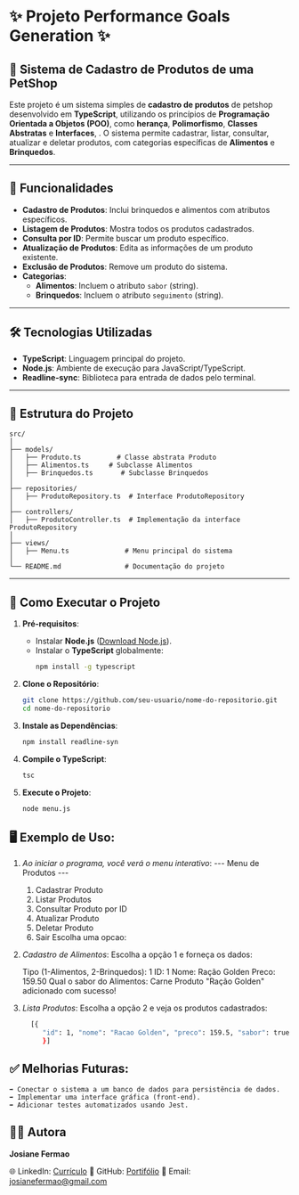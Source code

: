 
# ✨ Projeto Performance Goals Generation ✨

## 🏥 Sistema de Cadastro de Produtos de uma PetShop

Este projeto é um sistema simples de **cadastro de produtos** de petshop desenvolvido em **TypeScript**, 
utilizando os princípios de **Programação Orientada a Objetos (POO)**, como **herança**, **Polimorfismo**, **Classes Abstratas** e **Interfaces**, . 
O sistema permite cadastrar, listar, consultar, atualizar e deletar produtos, com categorias específicas de **Alimentos** e **Brinquedos**.

---

## 🚀 **Funcionalidades**

- **Cadastro de Produtos**: Inclui brinquedos e alimentos com atributos específicos.
- **Listagem de Produtos**: Mostra todos os produtos cadastrados.
- **Consulta por ID**: Permite buscar um produto específico.
- **Atualização de Produtos**: Edita as informações de um produto existente.
- **Exclusão de Produtos**: Remove um produto do sistema.
- **Categorias**:
    - **Alimentos**: Incluem o atributo `sabor` (string).
    - **Brinquedos**: Incluem o atributo `seguimento` (string).

---

## 🛠️ **Tecnologias Utilizadas**

- **TypeScript**: Linguagem principal do projeto.
- **Node.js**: Ambiente de execução para JavaScript/TypeScript.
- **Readline-sync**: Biblioteca para entrada de dados pelo terminal.

---

## 📂 **Estrutura do Projeto**

```
src/
│
├── models/              
│   ├── Produto.ts         # Classe abstrata Produto
│   ├── Alimentos.ts     # Subclasse Alimentos
│   ├── Brinquedos.ts       # Subclasse Brinquedos
│
├── repositories/
│   ├── ProdutoRepository.ts  # Interface ProdutoRepository
│
├── controllers/
│   ├── ProdutoController.ts  # Implementação da interface ProdutoRepository
│
├── views/
│   ├── Menu.ts              # Menu principal do sistema
│
└── README.md                # Documentação do projeto
```


---

## 🔧 **Como Executar o Projeto**

1. **Pré-requisitos**:
   - Instalar **Node.js** ([Download Node.js](https://nodejs.org/)).
   - Instalar o **TypeScript** globalmente:
     ```bash
     npm install -g typescript
     ```

2. **Clone o Repositório**:

   ```bash
   git clone https://github.com/seu-usuario/nome-do-repositorio.git
   cd nome-do-repositorio
   ```

3. **Instale as Dependências**:

    ```bash
    npm install readline-syn
    ```

4. **Compile o TypeScript**:

    ```bash
    tsc
    ```

5. **Execute o Projeto**:

    ```bash
    node menu.js
    ```

## 🖥️ **Exemplo de Uso**:
1. *Ao iniciar o programa, você verá o menu interativo*:
    --- Menu de Produtos ---
    1. Cadastrar Produto
    2. Listar Produtos
    3. Consultar Produto por ID
    4. Atualizar Produto
    5. Deletar Produto
    0. Sair
    Escolha uma opcao:

2. *Cadastro de Alimentos*:
    Escolha a opção 1 e forneça os dados:

    Tipo (1-Alimentos, 2-Brinquedos): 1
    ID: 1
    Nome: Ração Golden
    Preco: 159.50
    Qual o sabor do Alimentos: Carne
    Produto "Ração Golden" adicionado com sucesso!

3. *Lista Produtos*:
    Escolha a opção 2 e veja os produtos cadastrados:
    ```bash
      [{
         "id": 1, "nome": "Racao Golden", "preco": 159.5, "sabor": true 
         }]
      ```


## ✅ **Melhorias Futuras**:
    ➡️ Conectar o sistema a um banco de dados para persistência de dados.
    ➡️ Implementar uma interface gráfica (front-end).
    ➡️ Adicionar testes automatizados usando Jest.


## 👩‍💻 Autora
  **Josiane Fermao**

🌐 LinkedIn: [Currículo](https://www.linkedin.com/in/josiane-fermao/)
🐙 GitHub: [Portifólio](https://github.com/josifermaodev)
📧 Email: josianefermao@gmail.com

